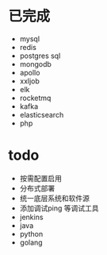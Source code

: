 # 已完成
- mysql
- redis
- postgres sql
- mongodb
- apollo
- xxljob
- elk
- rocketmq
- kafka
- elasticsearch
- php

# todo
- 按需配置启用
- 分布式部署
- 统一底层系统和软件源
- 添加调试ping 等调试工具
- jenkins
- java
- python
- golang 